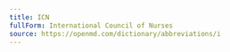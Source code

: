 ```yaml
---
title: ICN
fullForm: International Council of Nurses
source: https://openmd.com/dictionary/abbreviations/i
---
```

